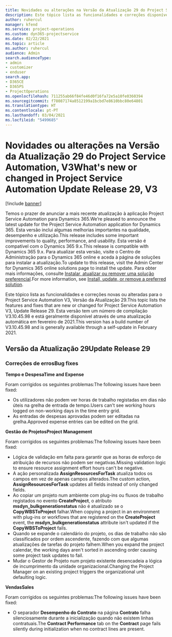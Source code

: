 ```yaml
---
title: Novidades ou alterações na Versão da Atualização 29 do Project Service Automation, V3
description: Este tópico lista as funcionalidades e correções disponíveis no Project Service Automation V3, Versão da Atualização 29, V3.
author: ruhercul
manager: kfend
ms.service: project-operations
ms.custom: dyn365-projectservice
ms.date: 02/22/2021
ms.topic: article
ms.author: ruhercul
audience: Admin
search.audienceType:
- admin
- customizer
- enduser
search.app:
- D365CE
- D365PS
- ProjectOperations
ms.openlocfilehash: 711255ab66f84fe46d0f16fa72e5a10fe0360394
ms.sourcegitcommit: f78087174a8512199a1bcbd7e8610bbc80e64801
ms.translationtype: HT
ms.contentlocale: pt-PT
ms.lasthandoff: 03/04/2021
ms.locfileid: "5499685"
---
```

# <a name="whats-new-or-changed-in-project-service-automation-update-release-29-v3"></a><span data-ttu-id="fd48a-103">Novidades ou alterações na Versão da Atualização 29 do Project Service Automation, V3</span><span class="sxs-lookup"><span data-stu-id="fd48a-103">What's new or changed in Project Service Automation Update Release 29, V3</span></span>

[!include [banner](../includes/psa-now-project-operations.md)]

<span data-ttu-id="fd48a-104">Temos o prazer de anunciar a mais recente atualização à aplicação Project Service Automation para Dynamics 365.</span><span class="sxs-lookup"><span data-stu-id="fd48a-104">We’re pleased to announce the latest update for the Project Service Automation application for Dynamics 365.</span></span> <span data-ttu-id="fd48a-105">Esta versão inclui algumas melhorias importantes na qualidade, desempenho e utilização.</span><span class="sxs-lookup"><span data-stu-id="fd48a-105">This release includes some important improvements to quality, performance, and usability.</span></span> <span data-ttu-id="fd48a-106">Esta versão é compatível com o Dynamics 365 9.x.</span><span class="sxs-lookup"><span data-stu-id="fd48a-106">This release is compatible with Dynamics 365 9.x.</span></span> <span data-ttu-id="fd48a-107">Para atualizar esta versão, visite o Centro de Administração para o Dynamics 365 online e aceda à página de soluções para instalar a atualização.</span><span class="sxs-lookup"><span data-stu-id="fd48a-107">To update to this release, visit the Admin Center for Dynamics 365 online solutions page to install the update.</span></span> <span data-ttu-id="fd48a-108">Para obter mais informações, consulte [Instalar, atualizar ou remover uma solução preferencial](https://docs.microsoft.com/power-platform/admin/install-remove-preferred-solution).</span><span class="sxs-lookup"><span data-stu-id="fd48a-108">For more information, see [Install, update, or remove a preferred solution](https://docs.microsoft.com/power-platform/admin/install-remove-preferred-solution).</span></span>

<span data-ttu-id="fd48a-109">Este tópico lista as funcionalidades e correções novas ou alteradas para o Project Service Automation V3, Versão da Atualização 29.</span><span class="sxs-lookup"><span data-stu-id="fd48a-109">This topic lists the features and fixes that are new or changed for Project Service Automation V3, Update Release 29.</span></span> <span data-ttu-id="fd48a-110">Esta versão tem um número de compilação V3.10.45.98 e está geralmente disponível através de uma atualização automática em fevereiro de 2021.</span><span class="sxs-lookup"><span data-stu-id="fd48a-110">This version has a build number of V3.10.45.98 and is generally available through a self-update in February 2021.</span></span>

## <a name="update-release-29"></a><span data-ttu-id="fd48a-111">Versão da Atualização 29</span><span class="sxs-lookup"><span data-stu-id="fd48a-111">Update Release 29</span></span>

### <a name="bug-fixes"></a><span data-ttu-id="fd48a-112">Correções de erros</span><span class="sxs-lookup"><span data-stu-id="fd48a-112">Bug fixes</span></span>

<span data-ttu-id="fd48a-113">**Tempo e Despesa**</span><span class="sxs-lookup"><span data-stu-id="fd48a-113">**Time and Expense**</span></span>

<span data-ttu-id="fd48a-114">Foram corrigidos os seguintes problemas:</span><span class="sxs-lookup"><span data-stu-id="fd48a-114">The following issues have been fixed:</span></span>

- <span data-ttu-id="fd48a-115">Os utilizadores não podem ver horas de trabalho registadas em dias não úteis na grelha de entrada de tempo.</span><span class="sxs-lookup"><span data-stu-id="fd48a-115">Users can't see working hours logged on non-working days in the time entry grid.</span></span>
- <span data-ttu-id="fd48a-116">As entradas de despesas aprovadas podem ser editadas na grelha.</span><span class="sxs-lookup"><span data-stu-id="fd48a-116">Approved expense entries can be edited on the grid.</span></span>

<span data-ttu-id="fd48a-117">**Gestão de Projetos**</span><span class="sxs-lookup"><span data-stu-id="fd48a-117">**Project Management**</span></span>

<span data-ttu-id="fd48a-118">Foram corrigidos os seguintes problemas:</span><span class="sxs-lookup"><span data-stu-id="fd48a-118">The following issues have been fixed:</span></span>

- <span data-ttu-id="fd48a-119">Lógica de validação em falta para garantir que as horas de esforço de atribuição de recursos não podem ser negativas.</span><span class="sxs-lookup"><span data-stu-id="fd48a-119">Missing validation logic to ensure resource assignment effort hours can't be negative.</span></span>
- <span data-ttu-id="fd48a-120">A ação personalizada **AssignResourcesForTask** atualiza todos os campos em vez de apenas campos alterados.</span><span class="sxs-lookup"><span data-stu-id="fd48a-120">The custom action, **AssignResourcesForTask** updates all fields instead of only changed fields.</span></span>
- <span data-ttu-id="fd48a-121">Ao copiar um projeto num ambiente com plug-ins ou fluxos de trabalho registados no evento **CreateProject**, o atributo **msdyn_bulkgenerationstatus** não é atualizado se o **CopyWBSToProject** falhar.</span><span class="sxs-lookup"><span data-stu-id="fd48a-121">When copying a project in an environment with plug-ins or workflows that are registered on the **CreateProject** event, the **msdyn_bulkgenerationstatus** attribute isn't updated if the **CopyWBSToProject** fails.</span></span>
- <span data-ttu-id="fd48a-122">Quando se expande o calendário do projeto, os dias de trabalho não são classificados por ordem ascendente, fazendo com que algumas atualizações de tarefas do projeto falhem.</span><span class="sxs-lookup"><span data-stu-id="fd48a-122">When you expand the project calendar, the working days aren't sorted in ascending order causing some project task updates to fail.</span></span>
- <span data-ttu-id="fd48a-123">Mudar o Gestor de Projeto num projeto existente desencadeia a lógica de incumprimento da unidade organizacional.</span><span class="sxs-lookup"><span data-stu-id="fd48a-123">Changing the Project Manager on an existing project triggers the organizational unit defaulting logic.</span></span>

<span data-ttu-id="fd48a-124">**Vendas**</span><span class="sxs-lookup"><span data-stu-id="fd48a-124">**Sales**</span></span>

<span data-ttu-id="fd48a-125">Foram corrigidos os seguintes problemas:</span><span class="sxs-lookup"><span data-stu-id="fd48a-125">The following issues have been fixed:</span></span>

- <span data-ttu-id="fd48a-126">O separador **Desempenho do Contrato** na página **Contrato** falha silenciosamente durante a inicialização quando não existem linhas contratuais.</span><span class="sxs-lookup"><span data-stu-id="fd48a-126">The **Contract Performance** tab on the **Contract** page fails silently during initialization when no contract lines are present.</span></span>

